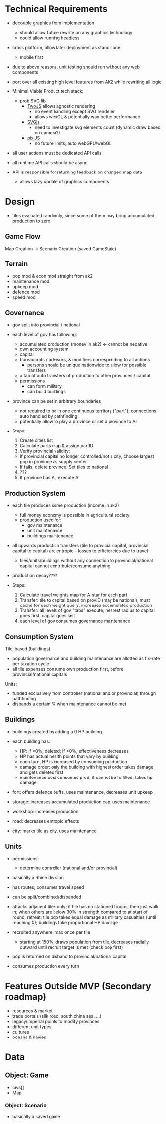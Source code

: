 # Technical Requirements
- decouple graphics from implementation
  - should allow future rewrite on any graphics technology
  - could allow running headless
- cross platform, allow later deployment as standalone
  - mobile first

- due to above reasons, unit testing should run without any
  web components

- port over all existing high level features from AK2 while
  rewriting all logic

- Minimal Viable Product tech stack:
  - prob SVG lib
    - [TwoJS](https://two.js.org/) allows agnostic rendering
      - no event handling except SVG renderer
      - allows webGL & potentially way better performance
    - [SVGjs](https://svgjs.dev/docs/3.2/)
      - need to investigate svg elements count (dynamic draw based on camera?)
    - [pixiJS](https://github.com/pixijs/pixijs)
      - no future limits; auto webGPU/webGL

- all user actions must be dedicated API calls
- all runtime API calls should be async
- API is responsible for returning feedback on changed map data
  - allows lazy update of graphics components

# Design

- tiles evaluated randomly, since some of them may bring accumulated production
  to zero

## Game Flow

Map Creation -> Scenario Creation (saved GameState)

## Terrain
- pop mod & econ mod straight from ak2
- maintenance mod
- upkeep mod
- defence mod
- speed mod

## Governance
- gov split into provincial / national
- each level of gov has following:
  - accumulated production (money in ak2) <- cannot be negative
  - own accounting system
  - capital
  - bureaucrats / advisors, & modifiers corresponding to all actions
    - persons should be unique nationwide to allow for possible transfers
  - a tab of auto transfers of production to other provinces / capital
  - permissions
    - can form military
    - can build buildings
- province can be set in arbitrary boundaries
  - not required to be in one continuous territory ("part"); connections auto
    handled by pathfinding
  - potentially allow to play a province or set a province to AI

- Steps:
  1. Create cities list
  2. Calculate parts map & assign partID
  3. Verify provincial validity:
    - If provincial capital no longer controlled/not a city, choose largest pop
      in province as supply center
    - If fails, delete province. Set tiles to national
  4. ???
  5. If province has AI, execute AI

## Production System
- each tile produces some production (income in ak2)
  - full money economy is possible in agricultural society
  - production used for:
    - gov maintenance
    - unit maintenance
    - buildings maintenance
- all upwards production transfers (tile to provicial capital, provincial
  capital to capital) are entropic - losses to efficiencies due to travel
  - tiles/units/buildings without any connection to provincial/national capital
    cannot contribute/consume anything

- production decay????

- Steps:
  1. Calculate travel weights map for A-star for each part
  2. Transfer: tile to capital based on provID (may be national); must cache
     for each weight query; increases accumulated production
  3. Transfer: all levels of gov "tabs" execute; nearest radius to capital goes
     first, capital goes last
  4. each level of gov consumes governance maintenance

## Consumption System

Tile-based (buildings):
  - population governance and building maintenance are allotted as fix-rate per
    taxation cycle
  - all tile expenses consume own production first, before provincial/national
    capitals

Units:
  - funded exclusively from controller (national and/or provincial) through
    pathfinding
  - disbands a certain % when maintenance cannot be met

## Buildings

- buildings created by adding a 0 HP building

- each building has:
  - HP: if <0%, deleted; if >0%, effectiveness decreases
  - HP has actual health points that vary by building
  - each turn, HP is increased by consuming production
  - damage order: only the building with highest order takes damage and gets
    deleted first
  - maintenance cost consumes prod; if cannot be fulfilled, takes hp damage

- fort: offers defence buffs, uses maintenance, decreases unit upkeep
- storage: increases accumulated production cap, uses maintenance
- workshop: increases production
- road: decreases entropic effects
- city: marks tile as city, uses maintenance

## Units
- permissions:
  - determine controller (national and/or provincial)
- basically a Rhine division
- has routes; consumes travel speed
- can be split/combined/disbanded
- attacks adjacent tiles only; if tile has no stationed troops, then just walk
  in; when others are below 30% in strength compared to at start of round,
  retreat; tile pop takes equal damage as military casualties (until reaching
  0); buildings take proportional HP damage

- recruited anywhere, max once per tile
  - starting at 150%, draws population from tile, decreases radially outward
    until recruit target is met (check pop first)
- pop is returned on disband to provincial/national capital

- consumes production every turn

# Features Outside MVP (Secondary roadmap)
- resources & market
- trade portals (silk road, south china sea, ...)
- legacy/imperial points to modify provinces
- different unit types
- cultures
- oceans & navies

# Data

## Object: Game

- civs[]
- Map

### Object: Scenario
- basically a saved game
